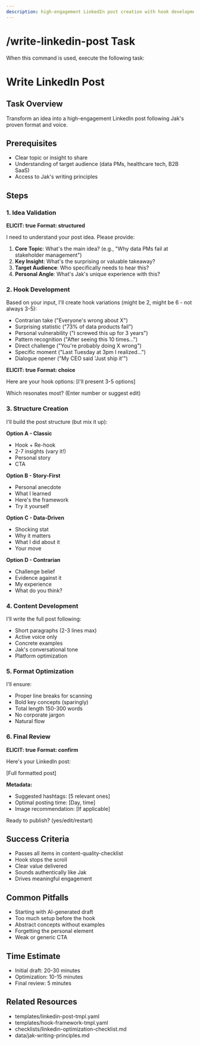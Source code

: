 ```yaml
---
description: high-engagement LinkedIn post creation with hook development and format optimization
---
```


# /write-linkedin-post Task

When this command is used, execute the following task:

# Write LinkedIn Post

## Task Overview

Transform an idea into a high-engagement LinkedIn post following Jak's proven format and voice.

## Prerequisites

- Clear topic or insight to share
- Understanding of target audience (data PMs, healthcare tech, B2B SaaS)
- Access to Jak's writing principles

## Steps

### 1. Idea Validation

**ELICIT: true**
**Format: structured**

I need to understand your post idea. Please provide:

1. **Core Topic**: What's the main idea? (e.g., "Why data PMs fail at stakeholder management")
2. **Key Insight**: What's the surprising or valuable takeaway?
3. **Target Audience**: Who specifically needs to hear this?
4. **Personal Angle**: What's Jak's unique experience with this?

### 2. Hook Development

Based on your input, I'll create hook variations (might be 2, might be 6 - not always 3-5):

- Contrarian take ("Everyone's wrong about X")
- Surprising statistic ("73% of data products fail")
- Personal vulnerability ("I screwed this up for 3 years")
- Pattern recognition ("After seeing this 10 times...")
- Direct challenge ("You're probably doing X wrong")
- Specific moment ("Last Tuesday at 3pm I realized...")
- Dialogue opener ("My CEO said 'Just ship it'")

**ELICIT: true**
**Format: choice**

Here are your hook options:
[I'll present 3-5 options]

Which resonates most? (Enter number or suggest edit)

### 3. Structure Creation

I'll build the post structure (but mix it up):

**Option A - Classic**
- Hook + Re-hook
- 2-7 insights (vary it!)
- Personal story
- CTA

**Option B - Story-First**
- Personal anecdote
- What I learned
- Here's the framework
- Try it yourself

**Option C - Data-Driven**
- Shocking stat
- Why it matters
- What I did about it
- Your move

**Option D - Contrarian**
- Challenge belief
- Evidence against it
- My experience
- What do you think?

### 4. Content Development

I'll write the full post following:

- Short paragraphs (2-3 lines max)
- Active voice only
- Concrete examples
- Jak's conversational tone
- Platform optimization

### 5. Format Optimization

I'll ensure:

- Proper line breaks for scanning
- Bold key concepts (sparingly)
- Total length 150-300 words
- No corporate jargon
- Natural flow

### 6. Final Review

**ELICIT: true**
**Format: confirm**

Here's your LinkedIn post:

[Full formatted post]

**Metadata:**

- Suggested hashtags: [5 relevant ones]
- Optimal posting time: [Day, time]
- Image recommendation: [If applicable]

Ready to publish? (yes/edit/restart)

## Success Criteria

- Passes all items in content-quality-checklist
- Hook stops the scroll
- Clear value delivered
- Sounds authentically like Jak
- Drives meaningful engagement

## Common Pitfalls

- Starting with AI-generated draft
- Too much setup before the hook
- Abstract concepts without examples
- Forgetting the personal element
- Weak or generic CTA

## Time Estimate

- Initial draft: 20-30 minutes
- Optimization: 10-15 minutes
- Final review: 5 minutes

## Related Resources

- templates/linkedin-post-tmpl.yaml
- templates/hook-framework-tmpl.yaml
- checklists/linkedin-optimization-checklist.md
- data/jak-writing-principles.md
